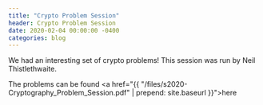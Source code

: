 ```yaml
---
title: "Crypto Problem Session"
header: Crypto Problem Session
date: 2020-02-04 00:00:00 -0400
categories: blog
---
```


We had an interesting set of crypto problems! This session was run by
Neil Thistlethwaite.

The problems can be found 
<a href="{{ "/files/s2020-Cryptography_Problem_Session.pdf" | prepend: site.baseurl }}">here</a>